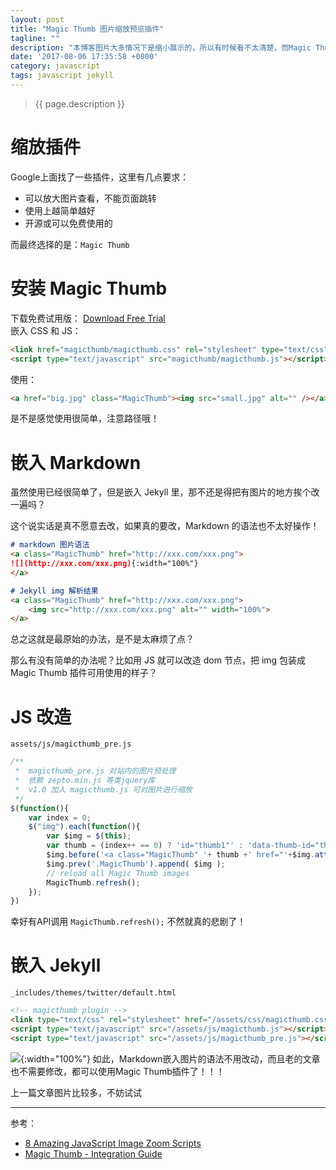 ```yaml
---
layout: post
title: "Magic Thumb 图片缩放预览插件"
tagline: ""
description: "本博客图片大多情况下是缩小展示的，所以有时候看不太清楚，而Magic Thumb就能很好的解决这个问题"
date: '2017-08-06 17:35:58 +0800'
category: javascript
tags: javascript jekyll
---
```

> {{ page.description }}

# 缩放插件
Google上面找了一些插件，这里有几点要求：
- 可以放大图片查看，不能页面跳转
- 使用上越简单越好
- 开源或可以免费使用的

而最终选择的是：`Magic Thumb`

# 安装 Magic Thumb
下载免费试用版： [Download Free Trial](https://www.magictoolbox.com/static/magicthumb-trial.zip)     
嵌入 CSS 和 JS：
```html
<link href="magicthumb/magicthumb.css" rel="stylesheet" type="text/css" />
<script type="text/javascript" src="magicthumb/magicthumb.js"></script>
```

使用：
```html
<a href="big.jpg" class="MagicThumb"><img src="small.jpg" alt="" /></a>
```

是不是感觉使用很简单，注意路径哦！

# 嵌入 Markdown
虽然使用已经很简单了，但是嵌入 Jekyll 里，那不还是得把有图片的地方挨个改一遍吗？

这个说实话是真不愿意去改，如果真的要改，Markdown 的语法也不太好操作！
```md
# markdown 图片语法
<a class="MagicThumb" href="http://xxx.com/xxx.png">
![](http://xxx.com/xxx.png){:width="100%"}
</a>

# Jekyll img 解析结果
<a class="MagicThumb" href="http://xxx.com/xxx.png">
    <img src="http://xxx.com/xxx.png" alt="" width="100%">
</a>
```

总之这就是最原始的办法，是不是太麻烦了点？

那么有没有简单的办法呢？比如用 JS 就可以改造 dom 节点，把 img 包装成 Magic Thumb 插件可用使用的样子？

# JS 改造
`assets/js/magicthumb_pre.js`
```javascript
/**
 *  magicthumb_pre.js 对站内的图片预处理
 *  依赖 zepto.min.js 等类jquery库
 *  v1.0 加入 magicthumb.js 可对图片进行缩放
 */
$(function(){
    var index = 0;
    $("img").each(function(){
        var $img = $(this);
        var thumb = (index++ == 0) ? 'id="thumb1"' : 'data-thumb-id="thumb1"';
        $img.before('<a class="MagicThumb" '+ thumb +' href="'+$img.attr("src")+'"></a>');
        $img.prev('.MagicThumb').append( $img );
        // reload all Magic Thumb images
        MagicThumb.refresh();
    });
})
```

幸好有API调用 `MagicThumb.refresh();` 不然就真的悲剧了！

# 嵌入 Jekyll
`_includes/themes/twitter/default.html`
```html
<!-- magicthumb plugin -->
<link type="text/css" rel="stylesheet" href="/assets/css/magicthumb.css"/>
<script type="text/javascript" src="/assets/js/magicthumb.js"></script>
<script type="text/javascript" src="/assets/js/magicthumb_pre.js"></script>
```
![](http://on6gnkbff.bkt.clouddn.com/20170806123852_magic-thumb-02.png){:width="100%"}
如此，Markdown嵌入图片的语法不用改动，而且老的文章也不需要修改，都可以使用Magic Thumb插件了！！！

上一篇文章图片比较多，不妨试试

---
参考：
- [8 Amazing JavaScript Image Zoom Scripts](https://www.intenseblog.com/design/8-amazing-javascript-image-zoom-scripts.html)
- [Magic Thumb - Integration Guide](https://www.magictoolbox.com/magicthumb/integration/)

